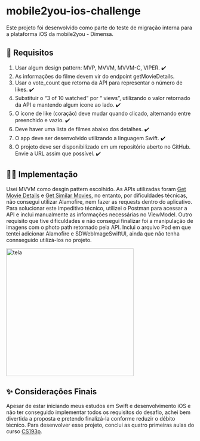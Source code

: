# mobile2you-ios-challenge

Este projeto foi desenvolvido como parte do teste de migração interna para a plataforma iOS da mobile2you - Dimensa.

## 🎯 Requisitos
1. Usar algum design pattern: MVP, MVVM, MVVM-C, VIPER. ✔️
2. As informações do filme devem vir do endpoint getMovieDetails.
3. Usar o vote_count que retorna da API para representar o número de likes. ✔️
4. Substituir o “3 of 10 watched” por “<popularity> views”, utilizando o valor retornado da API e
mantendo algum ícone ao lado. ✔️
5. O ícone de like (coração) deve mudar quando clicado, alternando entre preenchido e vazio. ✔️
6. Deve haver uma lista de filmes abaixo dos detalhes. ✔️
7. O app deve ser desenvolvido utilizando a linguagem Swift. ✔️
8. O projeto deve ser disponibilizado em um repositório aberto no GitHub. Envie a URL assim que
possível. ✔️
  
## 👩‍💻 Implementação
Usei MVVM como desgin pattern escolhido. As APIs utilizadas foram [Get Movie Details](https://developers.themoviedb.org/3/movies/get-movie-details) e [Get Similar Movies](https://developers.themoviedb.org/3/movies/get-similar-movies), no entanto, por dificuldades técnicas, não consegui utilizar Alamofire, nem fazer as requests dentro do aplicativo. Para solucionar este impeditivo técnico, utilizei o Postman para acessar a API e inclui manualmente as informações necessárias no ViewModel. Outro requisito que tive dificuldades e não consegui finalizar foi a manipulação de imagens com o photo path retornado pela API. Inclui o arquivo Pod em que tentei adicionar Alamofire e SDWebImageSwiftUI, ainda que não tenha connseguido utilizá-los no projeto. 

  <img width="341" alt="tela" src="https://user-images.githubusercontent.com/72105468/158426477-d2ff3bce-f272-4bb0-9fdb-6466c334566e.png">
  
## ✨ Considerações Finais
Apesar de estar iniciando meus estudos em Swift e desenvolvimento iOS e não ter conseguido implementar todos os requisitos do desafio, achei bem divertida a proposta e pretendo finalizá-la conforme reduzir o débito técnico. Para desenvolver esse projeto, conclui as quatro primeiras aulas do curso [CS193p](https://cs193p.sites.stanford.edu/).
